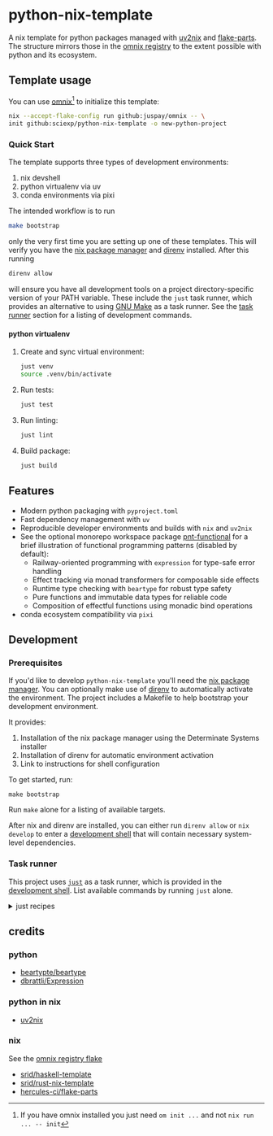 # python-nix-template

A nix template for python packages managed with
[uv2nix](https://github.com/pyproject-nix/uv2nix) and
[flake-parts](https://github.com/hercules-ci/flake-parts). The structure mirrors
those in the [omnix registry](#credits) to the extent possible with python and
its ecosystem.

## Template usage

You can use [omnix](https://omnix.page/om/init.html)[^omnix] to initialize this template:

```sh
nix --accept-flake-config run github:juspay/omnix -- \
init github:sciexp/python-nix-template -o new-python-project
```

[^omnix]: If you have omnix installed you just need `om init ...` and not `nix run ... -- init`

### Quick Start

The template supports three types of development environments:

1. nix devshell
2. python virtualenv via uv
3. conda environments via pixi

The intended workflow is to run

```sh
make bootstrap
```

only the very first time you are setting up one of these templates. This will
verify you have the [nix package manager](https://nix.dev) and
[direnv](https://direnv.net/) installed. After this running

```sh
direnv allow
```

will ensure you have all development tools on a project directory-specific
version of your PATH variable. These include the `just` task runner, which
provides an alternative to using [GNU Make](https://www.gnu.org/software/make/)
as a task runner. See the [task runner](#task-runner) section for a listing of
development commands.

#### python virtualenv

1. Create and sync virtual environment:

   ```sh
   just venv
   source .venv/bin/activate
   ```

2. Run tests:

   ```sh
   just test
   ```

3. Run linting:

   ```sh
   just lint
   ```

4. Build package:

   ```sh
   just build
   ```

## Features

- Modern python packaging with `pyproject.toml`
- Fast dependency management with `uv`
- Reproducible developer environments and builds with `nix` and `uv2nix`
- See the optional monorepo workspace package [pnt-functional](./packages/pnt-functional)
  for a brief illustration of functional programming patterns (disabled by default):
  - Railway-oriented programming with `expression` for type-safe error handling
  - Effect tracking via monad transformers for composable side effects
  - Runtime type checking with `beartype` for robust type safety
  - Pure functions and immutable data types for reliable code
  - Composition of effectful functions using monadic bind operations
- conda ecosystem compatibility via `pixi`

## Development

### Prerequisites

If you'd like to develop `python-nix-template` you'll need the [nix package
manager](https://nix.dev). You can optionally make use of
[direnv](https://direnv.net/) to automatically activate the environment. The
project includes a Makefile to help bootstrap your development environment.

It provides:

1. Installation of the nix package manager using the Determinate Systems
   installer
2. Installation of direnv for automatic environment activation
3. Link to instructions for shell configuration

To get started, run:

```shell
make bootstrap
```

Run `make` alone for a listing of available targets.

After nix and direnv are installed, you can either run `direnv allow` or `nix
develop` to enter a [development shell](./nix/modules/devshell.nix) that will
contain necessary system-level dependencies.

### Task runner

This project uses [`just`](https://just.systems/man/en/) as a task runner, which
is provided in the [development shell](#prerequisites). List available commands
by running `just` alone.

<details>
<summary>just recipes</summary>

```sh
default                                     # List all recipes

[CI/CD]
gcloud-context                              # Set gcloud context
ghsecrets repo="sciexp/python-nix-template" # Update github secrets for repo from environment variables
ghvars repo="sciexp/python-nix-template"    # Update github vars for repo from environment variables
pre-commit                                  # Run pre-commit hooks (see pre-commit.nix and note the yaml is git-ignored)

[conda package]
conda-build                                 # Package commands (conda)
conda-check                                 # Run all checks in conda environment (lint, type, test)
conda-env                                   # Create and sync conda environment with pixi
conda-lint                                  # Run linting in conda environment with pixi
conda-lint-fix                              # Run linting and fix errors in conda environment with pixi
conda-lock                                  # Update conda environment
conda-test                                  # Run tests in conda environment with pixi
conda-type                                  # Run type checking in conda environment with pixi
pixi-lock                                   # Update pixi lockfile

[monorepo]
monorepo_patch                              # Apply monorepo patch to convert project to monorepo structure
monorepo_reverse                            # Reverse monorepo patch to revert to single package structure

[nix]
ci                                          # Run CI checks locally with `om ci`
container-build                             # Build production container image
container-build-dev                         # Build development container image
container-run                               # Run production container with port 8888 exposed
container-run-dev                           # Run development container with port 8888 exposed
dev                                         # Enter the Nix development shell
flake-check                                 # Validate the Nix flake configuration
flake-update                                # Update all flake inputs to their latest versions

[python package]
check                                       # Run all checks (lint, type, test)
lint                                        # Run linting
lint-fix                                    # Run linting and fix errors
test                                        # Run tests
type                                        # Run type checking in uv virtual environment
uv-build                                    # Package commands
uv-lint                                     # Run linting in uv virtual environment
uv-lint-fix                                 # Run linting and fix errors in uv virtual environment
uv-lock                                     # Update lockfile from pyproject.toml
uv-test                                     # Run tests in uv virtual environment
uv-type                                     # Run type checking in uv virtual environment
venv                                        # Sync and enter uv virtual environment

[secrets]
check-secrets                               # Check secrets are available in teller shell.
create-and-populate-separate-secrets path   # Complete process: Create and populate separate secrets for each line in the dotenv file
create-and-populate-single-secret name path # Complete process: Create a secret and populate it with the entire contents of a dotenv file
create-secret name                          # Create a secret with the given name
export                                      # Export unique secrets to dotenv format
get-secret name                             # Retrieve the contents of a given secret
populate-separate-secrets path              # Populate each line of a dotenv-formatted file as a separate secret
populate-single-secret name path            # Populate a single secret with the contents of a dotenv-formatted file
seed-dotenv                                 # Create empty dotenv from template
show                                        # Show existing secrets

[template]
template-init                               # Initialize new project from template
template-verify                             # Verify template functionality by creating and checking a test project
```

</details>

## credits

### python

- [beartypte/beartype](https://github.com/beartype/beartype)
- [dbrattli/Expression](https://github.com/dbrattli/Expression)

### python in nix

- [uv2nix](https://github.com/pyproject-nix/uv2nix)

### nix

See the [omnix registry
flake](https://github.com/juspay/omnix/blob/1.0.0/crates/omnix-init/registry/flake.nix)

- [srid/haskell-template](https://github.com/srid/haskell-template)
- [srid/rust-nix-template](https://github.com/srid/rust-nix-template)
- [hercules-ci/flake-parts](https://github.com/hercules-ci/flake-parts)
